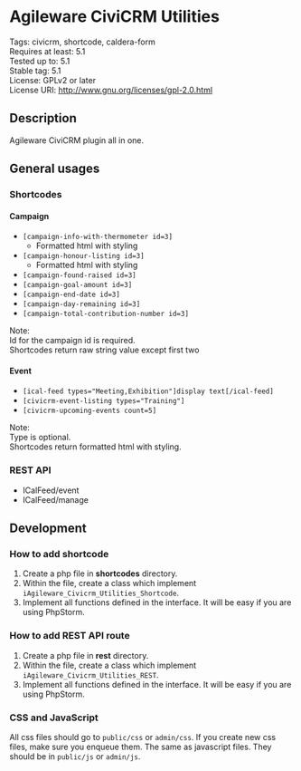 # Agileware CiviCRM Utilities
Tags: civicrm, shortcode, caldera-form  
Requires at least: 5.1  
Tested up to: 5.1  
Stable tag: 5.1  
License: GPLv2 or later  
License URI: http://www.gnu.org/licenses/gpl-2.0.html  

## Description
Agileware CiviCRM plugin all in one.

## General usages
### Shortcodes
#### Campaign
 - `[campaign-info-with-thermometer id=3]`
    * Formatted html with styling
 - `[campaign-honour-listing id=3]`
    * Formatted html with styling
 - `[campaign-found-raised id=3]`
 - `[campaign-goal-amount id=3]`
 - `[campaign-end-date id=3]`
 - `[campaign-day-remaining id=3]`
 - `[campaign-total-contribution-number id=3]`  
 
Note:  
Id for the campaign id is required.  
Shortcodes return raw string value except first two

#### Event
 - `[ical-feed types="Meeting,Exhibition"]display text[/ical-feed]`
 - `[civicrm-event-listing types="Training"]`
 - `[civicrm-upcoming-events count=5]`
 
Note:  
Type is optional.  
Shortcodes return formatted html with styling.

### REST API
 - ICalFeed/event
 - ICalFeed/manage

## Development
### How to add shortcode
1. Create a php file in **shortcodes** directory.
1. Within the file, create a class which implement `iAgileware_Civicrm_Utilities_Shortcode`.
1. Implement all functions defined in the interface. It will be easy if you are using PhpStorm.

### How to add REST API route
1. Create a php file in **rest** directory.
1. Within the file, create a class which implement `iAgileware_Civicrm_Utilities_REST`.
1. Implement all functions defined in the interface. It will be easy if you are using PhpStorm.

### CSS and JavaScript
All css files should go to `public/css` or `admin/css`. If you create new css files, make sure you enqueue them.
The same as javascript files. They should be in `public/js` or `admin/js`.
